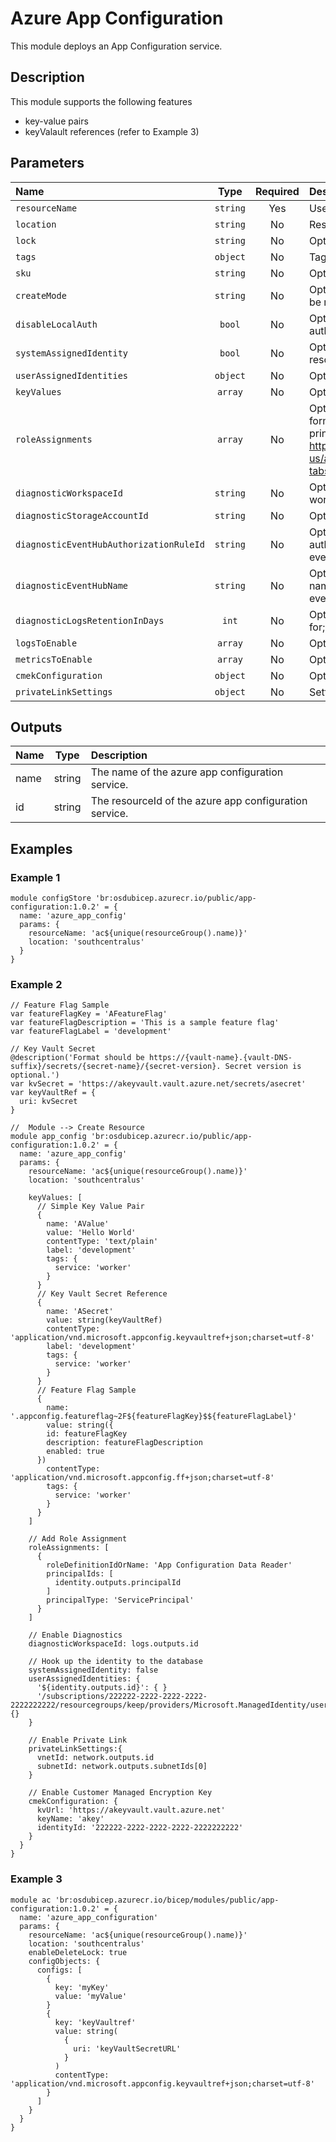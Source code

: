 # Azure App Configuration

This module deploys an App Configuration service.

## Description

This module supports the following features

- key-value pairs
- keyValault references (refer to Example 3)

## Parameters

| Name                                    | Type     | Required | Description                                                                                                                                                                                                                                                                   |
| :-------------------------------------- | :------: | :------: | :---------------------------------------------------------------------------------------------------------------------------------------------------------------------------------------------------------------------------------------------------------------------------- |
| `resourceName`                          | `string` | Yes      | Used to name all resources                                                                                                                                                                                                                                                    |
| `location`                              | `string` | No       | Resource Location.                                                                                                                                                                                                                                                            |
| `lock`                                  | `string` | No       | Optional. Specify the type of lock.                                                                                                                                                                                                                                           |
| `tags`                                  | `object` | No       | Tags.                                                                                                                                                                                                                                                                         |
| `sku`                                   | `string` | No       | Optional. Pricing tier of App Configuration.                                                                                                                                                                                                                                  |
| `createMode`                            | `string` | No       | Optional. Indicates whether the configuration store need to be recovered.                                                                                                                                                                                                     |
| `disableLocalAuth`                      | `bool`   | No       | Optional. Disables all authentication methods other than AAD authentication.                                                                                                                                                                                                  |
| `systemAssignedIdentity`                | `bool`   | No       | Optional. Enables system assigned managed identity on the resource.                                                                                                                                                                                                           |
| `userAssignedIdentities`                | `object` | No       | Optional. The ID(s) to assign to the resource.                                                                                                                                                                                                                                |
| `keyValues`                             | `array`  | No       | Optional. All Key / Values to create.                                                                                                                                                                                                                                         |
| `roleAssignments`                       | `array`  | No       | Optional. Array of objects that describe RBAC permissions, format { roleDefinitionResourceId (string), principalId (string), principalType (enum), enabled (bool) }. Ref: https://docs.microsoft.com/en-us/azure/templates/microsoft.authorization/roleassignments?tabs=bicep |
| `diagnosticWorkspaceId`                 | `string` | No       | Optional. Resource ID of the diagnostic log analytics workspace.                                                                                                                                                                                                              |
| `diagnosticStorageAccountId`            | `string` | No       | Optional. Resource ID of the diagnostic storage account.                                                                                                                                                                                                                      |
| `diagnosticEventHubAuthorizationRuleId` | `string` | No       | Optional. Resource ID of the diagnostic event hub authorization rule for the Event Hubs namespace in which the event hub should be created or streamed to.                                                                                                                    |
| `diagnosticEventHubName`                | `string` | No       | Optional. Name of the diagnostic event hub within the namespace to which logs are streamed. Without this, an event hub is created for each log category.                                                                                                                      |
| `diagnosticLogsRetentionInDays`         | `int`    | No       | Optional. Specifies the number of days that logs will be kept for; a value of 0 will retain data indefinitely.                                                                                                                                                                |
| `logsToEnable`                          | `array`  | No       | Optional. The name of logs that will be streamed.                                                                                                                                                                                                                             |
| `metricsToEnable`                       | `array`  | No       | Optional. The name of metrics that will be streamed.                                                                                                                                                                                                                          |
| `cmekConfiguration`                     | `object` | No       | Optional. Customer Managed Encryption Key.                                                                                                                                                                                                                                    |
| `privateLinkSettings`                   | `object` | No       | Settings Required to Enable Private Link                                                                                                                                                                                                                                      |

## Outputs

| Name | Type   | Description                                            |
| :--- | :----: | :----------------------------------------------------- |
| name | string | The name of the azure app configuration service.       |
| id   | string | The resourceId of the azure app configuration service. |

## Examples

### Example 1

```bicep
module configStore 'br:osdubicep.azurecr.io/public/app-configuration:1.0.2' = {
  name: 'azure_app_config'
  params: {
    resourceName: 'ac${unique(resourceGroup().name)}'
    location: 'southcentralus'
  }
}
```

### Example 2

```bicep
// Feature Flag Sample
var featureFlagKey = 'AFeatureFlag'
var featureFlagDescription = 'This is a sample feature flag'
var featureFlagLabel = 'development'

// Key Vault Secret
@description('Format should be https://{vault-name}.{vault-DNS-suffix}/secrets/{secret-name}/{secret-version}. Secret version is optional.')
var kvSecret = 'https://akeyvault.vault.azure.net/secrets/asecret'
var keyVaultRef = {
  uri: kvSecret
}

//  Module --> Create Resource
module app_config 'br:osdubicep.azurecr.io/public/app-configuration:1.0.2' = {
  name: 'azure_app_config'
  params: {
    resourceName: 'ac${unique(resourceGroup().name)}'
    location: 'southcentralus'
    
    keyValues: [
      // Simple Key Value Pair
      {
        name: 'AValue'
        value: 'Hello World'
        contentType: 'text/plain'
        label: 'development'
        tags: {
          service: 'worker'
        }
      }
      // Key Vault Secret Reference
      {
        name: 'ASecret'
        value: string(keyVaultRef)
        contentType: 'application/vnd.microsoft.appconfig.keyvaultref+json;charset=utf-8'
        label: 'development'
        tags: {
          service: 'worker'
        }
      }
      // Feature Flag Sample
      {
        name: '.appconfig.featureflag~2F${featureFlagKey}$${featureFlagLabel}'
        value: string({
        id: featureFlagKey
        description: featureFlagDescription
        enabled: true
      })
        contentType: 'application/vnd.microsoft.appconfig.ff+json;charset=utf-8'
        tags: {
          service: 'worker'
        }
      }
    ]

    // Add Role Assignment
    roleAssignments: [
      {
        roleDefinitionIdOrName: 'App Configuration Data Reader'
        principalIds: [
          identity.outputs.principalId
        ]
        principalType: 'ServicePrincipal'
      }
    ]

    // Enable Diagnostics
    diagnosticWorkspaceId: logs.outputs.id

    // Hook up the identity to the database
    systemAssignedIdentity: false
    userAssignedIdentities: {
      '${identity.outputs.id}': { }
      '/subscriptions/222222-2222-2222-2222-2222222222/resourcegroups/keep/providers/Microsoft.ManagedIdentity/userAssignedIdentities/aidentity': {}
    }

    // Enable Private Link
    privateLinkSettings:{
      vnetId: network.outputs.id
      subnetId: network.outputs.subnetIds[0]
    }

    // Enable Customer Managed Encryption Key
    cmekConfiguration: {
      kvUrl: 'https://akeyvault.vault.azure.net'
      keyName: 'akey'
      identityId: '222222-2222-2222-2222-2222222222'
    }
  }
}
```

### Example 3

```bicep
module ac 'br:osdubicep.azurecr.io/bicep/modules/public/app-configuration:1.0.2' = {
  name: 'azure_app_configuration'
  params: {
    resourceName: 'ac${unique(resourceGroup().name)}'
    location: 'southcentralus'
    enableDeleteLock: true
    configObjects: {
      configs: [
        {
          key: 'myKey'
          value: 'myValue'
        }
        {
          key: 'keyVaultref'
          value: string(
            {
              uri: 'keyVaultSecretURL'
            }
          )
          contentType: 'application/vnd.microsoft.appconfig.keyvaultref+json;charset=utf-8'
        }
      ]
    }
  }
}
```